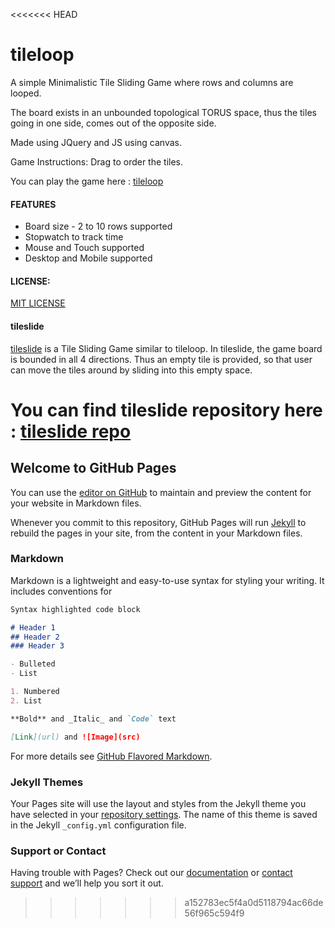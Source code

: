 <<<<<<< HEAD
# tileloop

A simple Minimalistic Tile Sliding Game where rows and columns are looped.

The board exists in an unbounded topological TORUS space, thus the tiles going in one side, comes out of the opposite side.

Made using JQuery and JS using canvas.

Game Instructions: Drag to order the tiles.

You can play the game here : [tileloop](https://lalaniket8.github.io/tileloop/)


#### FEATURES
* Board size - 2 to 10 rows supported
* Stopwatch to track time
* Mouse and Touch supported
* Desktop and Mobile supported


#### LICENSE: 
[MIT LICENSE](https://github.com/lalaniket8/tileloop/blob/master/LICENSE)


#### tileslide
[tileslide](https://lalaniket8.github.io/tileslide/) is a Tile Sliding Game similar to tileloop.
In tileslide, the game board is bounded in all 4 directions.
Thus an empty tile is provided, so that user can move the tiles around by sliding into this empty space.

You can find tileslide repository here : [tileslide repo](https://github.com/lalaniket8/tileslide)
=======
## Welcome to GitHub Pages

You can use the [editor on GitHub](https://github.com/lalaniket8/tileloop/edit/master/README.md) to maintain and preview the content for your website in Markdown files.

Whenever you commit to this repository, GitHub Pages will run [Jekyll](https://jekyllrb.com/) to rebuild the pages in your site, from the content in your Markdown files.

### Markdown

Markdown is a lightweight and easy-to-use syntax for styling your writing. It includes conventions for

```markdown
Syntax highlighted code block

# Header 1
## Header 2
### Header 3

- Bulleted
- List

1. Numbered
2. List

**Bold** and _Italic_ and `Code` text

[Link](url) and ![Image](src)
```

For more details see [GitHub Flavored Markdown](https://guides.github.com/features/mastering-markdown/).

### Jekyll Themes

Your Pages site will use the layout and styles from the Jekyll theme you have selected in your [repository settings](https://github.com/lalaniket8/tileloop/settings). The name of this theme is saved in the Jekyll `_config.yml` configuration file.

### Support or Contact

Having trouble with Pages? Check out our [documentation](https://help.github.com/categories/github-pages-basics/) or [contact support](https://github.com/contact) and we’ll help you sort it out.
>>>>>>> a152783ec5f4a0d5118794ac66de56f965c594f9
